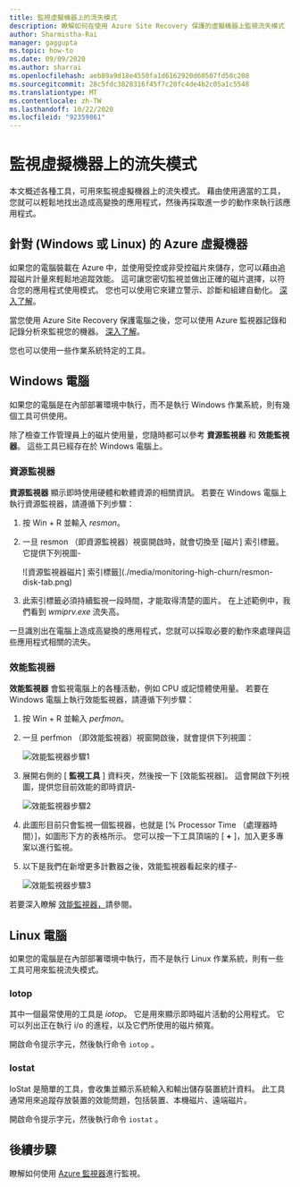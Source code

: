 ```yaml
---
title: 監視虛擬機器上的流失模式
description: 瞭解如何在使用 Azure Site Recovery 保護的虛擬機器上監視流失模式
author: Sharmistha-Rai
manager: gaggupta
ms.topic: how-to
ms.date: 09/09/2020
ms.author: sharrai
ms.openlocfilehash: aeb89a9d18e4550fa1d6162920d60507fd50c208
ms.sourcegitcommit: 28c5fdc3828316f45f7c20fc4de4b2c05a1c5548
ms.translationtype: MT
ms.contentlocale: zh-TW
ms.lasthandoff: 10/22/2020
ms.locfileid: "92359861"
---
```

# <a name="monitoring-churn-patterns-on-virtual-machines"></a>監視虛擬機器上的流失模式

本文概述各種工具，可用來監視虛擬機器上的流失模式。 藉由使用適當的工具，您就可以輕鬆地找出造成高變換的應用程式，然後再採取進一步的動作來執行該應用程式。

## <a name="for-azure-virtual-machines-windows-or-linux"></a>針對 (Windows 或 Linux) 的 Azure 虛擬機器

如果您的電腦裝載在 Azure 中，並使用受控或非受控磁片來儲存，您可以藉由追蹤磁片計量來輕鬆地追蹤效能。 這可讓您密切監視並做出正確的磁片選擇，以符合您的應用程式使用模式。 您也可以使用它來建立警示、診斷和組建自動化。 [深入了解](https://azure.microsoft.com/blog/per-disk-metrics-managed-disks/)。

當您使用 Azure Site Recovery 保護電腦之後，您可以使用 Azure 監視器記錄和記錄分析來監視您的機器。 [深入了解](./monitor-log-analytics.md)。

您也可以使用一些作業系統特定的工具。

## <a name="for-windows-machines"></a>Windows 電腦

如果您的電腦是在內部部署環境中執行，而不是執行 Windows 作業系統，則有幾個工具可供使用。

除了檢查工作管理員上的磁片使用量，您隨時都可以參考 **資源監視器** 和 **效能監視器**。 這些工具已經存在於 Windows 電腦上。

### <a name="resource-monitor"></a>資源監視器

**資源監視器** 顯示即時使用硬體和軟體資源的相關資訊。 若要在 Windows 電腦上執行資源監視器，請遵循下列步驟：

1. 按 Win + R 並輸入 _resmon_。
1. 一旦 resmon （即資源監視器）視窗開啟時，就會切換至 [磁片] 索引標籤。它提供下列視圖-

    ![資源監視器磁片] 索引標籤](./media/monitoring-high-churn/resmon-disk-tab.png)

1. 此索引標籤必須持續監視一段時間，才能取得清楚的圖片。 在上述範例中，我們看到 _wmiprv.exe_ 流失高。

一旦識別出在電腦上造成高變換的應用程式，您就可以採取必要的動作來處理與這些應用程式相關的流失。

### <a name="performance-monitor"></a>效能監視器

**效能監視器** 會監視電腦上的各種活動，例如 CPU 或記憶體使用量。 若要在 Windows 電腦上執行效能監視器，請遵循下列步驟：

1. 按 Win + R 並輸入 _perfmon_。
1. 一旦 perfmon （即效能監視器）視窗開啟後，就會提供下列視圖：

    ![效能監視器步驟1](./media/monitoring-high-churn/perfmon-step1.png)

1. 展開右側的 [ **監視工具** ] 資料夾，然後按一下 [效能監視器]。 這會開啟下列視圖，提供您目前效能的即時資訊-

    ![效能監視器步驟2](./media/monitoring-high-churn/perfmon-step1.png)

1. 此圖形目前只會監視一個監視器，也就是 [% Processor Time （處理器時間）]，如圖形下方的表格所示。 您可以按一下工具頂端的 [ **+** ]，加入更多專案以進行監視。
1. 以下是我們在新增更多計數器之後，效能監視器看起來的樣子-

    ![效能監視器步驟3](./media/monitoring-high-churn/perfmon-step3.png)

若要深入瞭解 [效能監視器，](/dynamics365/business-central/dev-itpro/administration/monitor-use-performance-monitor-collect-event-trace-data)請參閱。

## <a name="for-linux-machines"></a>Linux 電腦

如果您的電腦是在內部部署環境中執行，而不是執行 Linux 作業系統，則有一些工具可用來監視流失模式。

### <a name="iotop"></a>Iotop

其中一個最常使用的工具是 _iotop_。 它是用來顯示即時磁片活動的公用程式。 它可以列出正在執行 i/o 的進程，以及它們所使用的磁片頻寬。

開啟命令提示字元，然後執行命令 `iotop` 。

### <a name="iostat"></a>Iostat

IoStat 是簡單的工具，會收集並顯示系統輸入和輸出儲存裝置統計資料。 此工具通常用來追蹤存放裝置的效能問題，包括裝置、本機磁片、遠端磁片。

開啟命令提示字元，然後執行命令 `iostat` 。

## <a name="next-steps"></a>後續步驟

瞭解如何使用 [Azure 監視器](monitor-log-analytics.md)進行監視。